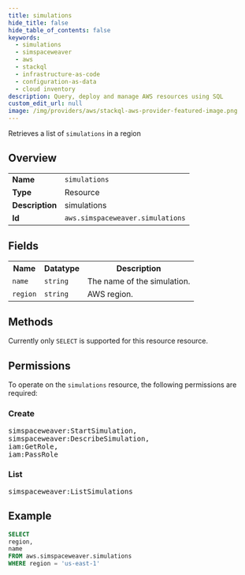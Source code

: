 ```yaml
---
title: simulations
hide_title: false
hide_table_of_contents: false
keywords:
  - simulations
  - simspaceweaver
  - aws
  - stackql
  - infrastructure-as-code
  - configuration-as-data
  - cloud inventory
description: Query, deploy and manage AWS resources using SQL
custom_edit_url: null
image: /img/providers/aws/stackql-aws-provider-featured-image.png
---
```

Retrieves a list of <code>simulations</code> in a region

## Overview
<table><tbody>
<tr><td><b>Name</b></td><td><code>simulations</code></td></tr>
<tr><td><b>Type</b></td><td>Resource</td></tr>
<tr><td><b>Description</b></td><td>simulations</td></tr>
<tr><td><b>Id</b></td><td><code>aws.simspaceweaver.simulations</code></td></tr>
</tbody></table>

## Fields
<table><tbody>
<tr><th>Name</th><th>Datatype</th><th>Description</th></tr>
<tr><td><code>name</code></td><td><code>string</code></td><td>The name of the simulation.</td></tr>
<tr><td><code>region</code></td><td><code>string</code></td><td>AWS region.</td></tr>

</tbody></table>

## Methods
Currently only <code>SELECT</code> is supported for this resource resource.

## Permissions

To operate on the <code>simulations</code> resource, the following permissions are required:

### Create
<pre>
simspaceweaver:StartSimulation,
simspaceweaver:DescribeSimulation,
iam:GetRole,
iam:PassRole</pre>

### List
<pre>
simspaceweaver:ListSimulations</pre>


## Example
```sql
SELECT
region,
name
FROM aws.simspaceweaver.simulations
WHERE region = 'us-east-1'
```
